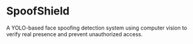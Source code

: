# SpoofShield
A YOLO-based face spoofing detection system using computer vision to verify real presence and prevent unauthorized access.
